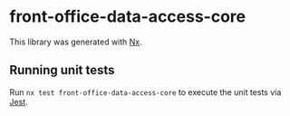 # front-office-data-access-core

This library was generated with [Nx](https://nx.dev).

## Running unit tests

Run `nx test front-office-data-access-core` to execute the unit tests via [Jest](https://jestjs.io).
